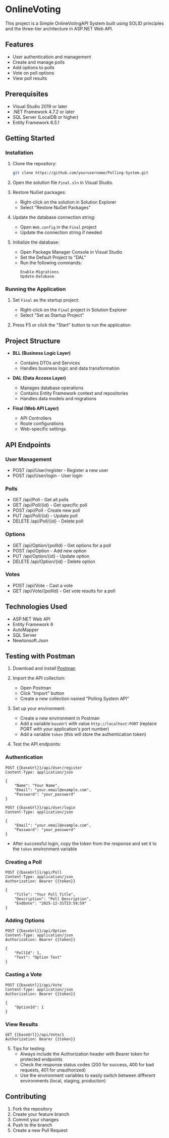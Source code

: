 # OnlineVoting
This project is a Simple OnlineVotingAPI System built using SOLID principles and the three-tier architecture in ASP.NET Web API. 

## Features

- User authentication and management
- Create and manage polls
- Add options to polls
- Vote on poll options
- View poll results

## Prerequisites

- Visual Studio 2019 or later
- .NET Framework 4.7.2 or later
- SQL Server (LocalDB or higher)
- Entity Framework 6.5.1

## Getting Started

### Installation

1. Clone the repository:
   ```bash
   git clone https://github.com/yourusername/Polling-System.git
   ```

2. Open the solution file `Final.sln` in Visual Studio.

3. Restore NuGet packages:
   - Right-click on the solution in Solution Explorer
   - Select "Restore NuGet Packages"

4. Update the database connection string:
   - Open `Web.config` in the `Final` project
   - Update the connection string if needed

5. Initialize the database:
   - Open Package Manager Console in Visual Studio
   - Set the Default Project to "DAL"
   - Run the following commands:
     ```
     Enable-Migrations
     Update-Database
     ```

### Running the Application

1. Set `Final` as the startup project:
   - Right-click on the `Final` project in Solution Explorer
   - Select "Set as Startup Project"

2. Press F5 or click the "Start" button to run the application

## Project Structure

- **BLL (Business Logic Layer)**
  - Contains DTOs and Services
  - Handles business logic and data transformation

- **DAL (Data Access Layer)**
  - Manages database operations
  - Contains Entity Framework context and repositories
  - Handles data models and migrations

- **Final (Web API Layer)**
  - API Controllers
  - Route configurations
  - Web-specific settings

## API Endpoints

### User Management
- POST /api/User/register - Register a new user
- POST /api/User/login - User login

### Polls
- GET /api/Poll - Get all polls
- GET /api/Poll/{id} - Get specific poll
- POST /api/Poll - Create new poll
- PUT /api/Poll/{id} - Update poll
- DELETE /api/Poll/{id} - Delete poll

### Options
- GET /api/Option/{pollId} - Get options for a poll
- POST /api/Option - Add new option
- PUT /api/Option/{id} - Update option
- DELETE /api/Option/{id} - Delete option

### Votes
- POST /api/Vote - Cast a vote
- GET /api/Vote/{pollId} - Get vote results for a poll

## Technologies Used

- ASP.NET Web API
- Entity Framework 6
- AutoMapper
- SQL Server
- Newtonsoft.Json

## Testing with Postman

1. Download and install [Postman](https://www.postman.com/downloads/)

2. Import the API collection:
   - Open Postman
   - Click "Import" button
   - Create a new collection named "Polling System API"

3. Set up your environment:
   - Create a new environment in Postman
   - Add a variable `baseUrl` with value `http://localhost:PORT` (replace PORT with your application's port number)
   - Add a variable `token` (this will store the authentication token)

4. Test the API endpoints:

### Authentication
```
POST {{baseUrl}}/api/User/register
Content-Type: application/json

{
    "Name": "Your Name",
    "Email": "your.email@example.com",
    "Password": "your_password"
}
```

```
POST {{baseUrl}}/api/User/login
Content-Type: application/json

{
    "Email": "your.email@example.com",
    "Password": "your_password"
}
```
- After successful login, copy the token from the response and set it to the `token` environment variable

### Creating a Poll
```
POST {{baseUrl}}/api/Poll
Content-Type: application/json
Authorization: Bearer {{token}}

{
    "Title": "Your Poll Title",
    "Description": "Poll Description",
    "EndDate": "2025-12-31T23:59:59"
}
```

### Adding Options
```
POST {{baseUrl}}/api/Option
Content-Type: application/json
Authorization: Bearer {{token}}

{
    "PollId": 1,
    "Text": "Option Text"
}
```

### Casting a Vote
```
POST {{baseUrl}}/api/Vote
Content-Type: application/json
Authorization: Bearer {{token}}

{
    "OptionId": 1
}
```

### View Results
```
GET {{baseUrl}}/api/Vote/1
Authorization: Bearer {{token}}
```

5. Tips for testing:
   - Always include the Authorization header with Bearer token for protected endpoints
   - Check the response status codes (200 for success, 400 for bad requests, 401 for unauthorized)
   - Use the environment variables to easily switch between different environments (local, staging, production)

## Contributing

1. Fork the repository
2. Create your feature branch
3. Commit your changes
4. Push to the branch
5. Create a new Pull Request
